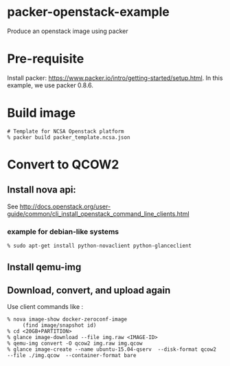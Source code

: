 # packer-openstack-example
Produce an openstack image using packer

# Pre-requisite
Install packer: https://www.packer.io/intro/getting-started/setup.html.
In this example, we use packer 0.8.6.

# Build image

```
# Template for NCSA Openstack platform
% packer build packer_template.ncsa.json
```

# Convert to QCOW2

## Install nova api:

See http://docs.openstack.org/user-guide/common/cli_install_openstack_command_line_clients.html

### example for debian-like systems
```
% sudo apt-get install python-novaclient python-glanceclient
```

## Install qemu-img

## Download, convert, and upload again

Use client commands like :
```
% nova image-show docker-zeroconf-image
     (find image/snapshot id)
% cd <20GB+PARTITION>
% glance image-download --file img.raw <IMAGE-ID>
% qemu-img convert -O qcow2 img.raw img.qcow
% glance image-create --name ubuntu-15.04-qserv  --disk-format qcow2  --file ./img.qcow  --container-format bare
```
